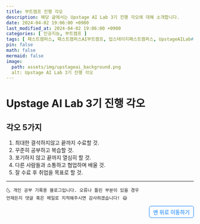 ```yaml
---
title: 부트캠프 진행 각오
description: 해당 글에서는 Upstage AI Lab 3기 진행 각오에 대해 소개합니다.
date: 2024-04-02 19:06:00 +0900
last_modified_at: 2024-04-02 19:06:00 +0900
categories: [ 인공지능, 부트캠프 ]
tags: [ 패스트캠퍼스, 패스트캠퍼스AI부트캠프, 업스테이지패스트캠퍼스, UpstageAILab#국비지원, 패스트캠퍼스업스테이지에이아이랩, 패스트캠퍼스업스테이지부트캠프 ]
pin: false
math: false
mermaid: false
image:
  path: assets/img/upstageai_background.png
  alt: Upstage AI Lab 3기 진행 각오
---
```


# Upstage AI Lab 3기 진행 각오
## 각오 5가지
  1. 최대한 결석하지않고 끝까지 수료할 것.   
  2. 꾸준히 공부하고 복습할 것.
  3. 포기하지 않고 끝까지 열심히 할 것.
  4. 다른 사람들과 소통하고 협업하며 배울 것.
  5. 잘 수료 후 취업을 목표로 할 것.

***
    🌜 개인 공부 기록용 블로그입니다. 오류나 틀린 부분이 있을 경우 
    언제든지 댓글 혹은 메일로 지적해주시면 감사하겠습니다! 😄


<a href="#" style="display: inline-block; padding: 5px 10px; color: #007bff; text-decoration: none; border: 0.5px solid #007bff; border-radius: 5px; float: right;">맨 위로 이동하기</a>
